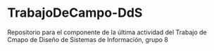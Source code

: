 # TrabajoDeCampo-DdS
Repositorio para el componente de la última actividad del Trabajo de Cmapo de Diseño de Sistemas de Información, grupo 8
